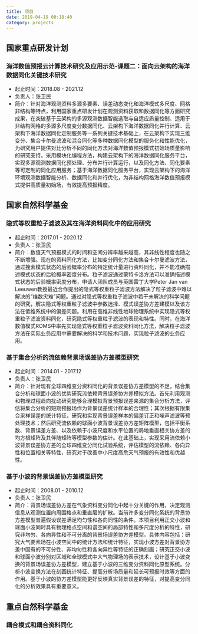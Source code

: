 ```yaml
---
title: 项目
date: 2019-04-19 00:18:40
category: projects
---
```

## 国家重点研发计划
###	海洋数值预报云计算技术研究及应用示范-课题二：面向云架构的海洋数据同化关键技术研究
* 起止时间：2018.08 - 2021.12 
* 负责人：张卫民
* 简介：针对海洋观测资料多源多要素、误差动态变化和海洋模式多尺度、网格非结构等特点，利用国家重点研发计划在观测资料获取和数据同化等方面研究成果，在突破基于云架构的多源观测数据智能选取与自适应质量控制、适用于非结构网格的多源多尺度变分数据同化、云架构下海洋数据同化并行计算、云架构下海洋数据同化定制服务等一系列关键技术基础上，在云架构下实现三维变分、集合卡尔曼滤波和混合同化等多种数据同化模型的服务化和性能优化，为研究用户提供对比分析不同的同化方法对海洋数值预报模式初始场质量影响的研究支持。采用模块化编程方法，构建云架构下的海洋数据同化服务平台，实现多源观测数据同化预处理、分布并行计算运行，以及同化方法、同化要素等可定制的同化应用服务；基于海洋数据同化服务平台，实现云架构下的海洋环境观测数据智能分析、数据同化和并行优化，为非结构网格海洋数值预报模式提供高质量初始场，有效提高预报精度。

## 国家自然科学基金

### 隐式等权重粒子滤波及其在海洋资料同化中的应用研究
* 起止时间：2017.01 - 2020.12  
* 负责人：张卫民
* 简介：数值天气预报模式的时间和空间分辨率越来越高，其非线性程度也随之不断增强。现在的资料同化方法，比如变分同化方法和集合卡尔曼滤波方法，通过搜索模式状态的后验概率分布的特定统计量进行资料同化，并不能准确描述模式状态的后验概率密度分布。粒子滤波通过蒙特卡洛方法可以准确描述模式状态的后验概率密度分布，申请人团队成员与英国雷丁大学Peter Jan van Leeuwen教授最近合作提出的隐式等权重粒子滤波方法解决了粒子滤波中难以解决的“维数灾难”问题。通过对隐式等权重粒子滤波中若干未解决的科学问题的研究，解决隐式等权重粒子滤波中参数选择、模式误差协方差建模以及该方法在低维系统中的偏差问题。利用在高维非线性地球物理系统中实现隐式等权重粒子滤波资料同化，研究隐式等权重粒子滤波的表现和特性。同时，在海洋数值模式ROMS中率先实现隐式等权重粒子滤波资料同化方法，解决粒子滤波方法在实际业务应用中需要解决的科学和技术问题，实现粒子滤波的业务应用。

### 基于集合分析的流依赖背景场误差协方差模型研究
* 起止时间：2014.01 - 2017.12  
* 负责人：张卫民
* 简介：针对现有全球四维变分资料同化的背景误差协方差模型的不足，结合集合分析和球面小波的优势研究流依赖背景误差协方差模拟方法。首先利用观测和物理过程趋向扰动研究能够合理模拟背景预报误差来源的集合分析方法，评估将集合分析的短期预报场作为背景误差统计样本的合理性；其次根据有限集合采样误差的统计特征，研究和实现背景误差样本的偏差订正和噪声滤波等预处理技术；然后研究流依赖的球面小波背景误差协方差矩阵模型，包括平衡系数、背景误差方差、以及依赖于小波尺度和水平位置的局地垂直相关协方差的均方根矩阵及其伴随矩阵等模型参数的估计。在此基础上，实现采用流依赖小波背景误差协方差的全球四维变分同化试验系统，评估模型的流依赖、各向异性和位置相关等特性，研究对于改善中小尺度高危天气预报的有效性和优越性。

### 基于小波的背景误差协方差模型研究
* 起止时间：2008.01 - 2010.12 
* 负责人：张卫民
* 简介：背景场误差协方差在气象资料变分同化中起十分关键的作用，决定观测信息从观测位置向周围格点和垂直层的扩散。当前许多变分同化系统的背景协方差模型普遍假设误差满足均匀性和各向同性的条件。本项目利用正交小波和球面小波同时具有物理格点空间和谱空间的局部特性和多尺度分析的特性，研究非均匀、各向异性和不可分离的背景场误差协方差模型。具体内容包括：研究大气要素场在小波空间中的统计方法和统计特征，实现小波方差对背景协方差中固有的不可分性、非均匀性和各向异性等特征的正确刻画；研究正交小波和球面小波分别对区域和全球模式中大气物理场的表示技术，设计基于小波变换的背景场误差协方差模型，建立基于小波的三维变分资料同化原型系统。分析小波变换方法在刻画统计特征、提高分析场质量和延长可预报时效等方面的作用。基于小波的协方差模型能更好反映真实背景误差的特征，对提高变分同化的分析效果具有重要意义。

## 重点自然科学基金
### 耦合模式和耦合资料同化
